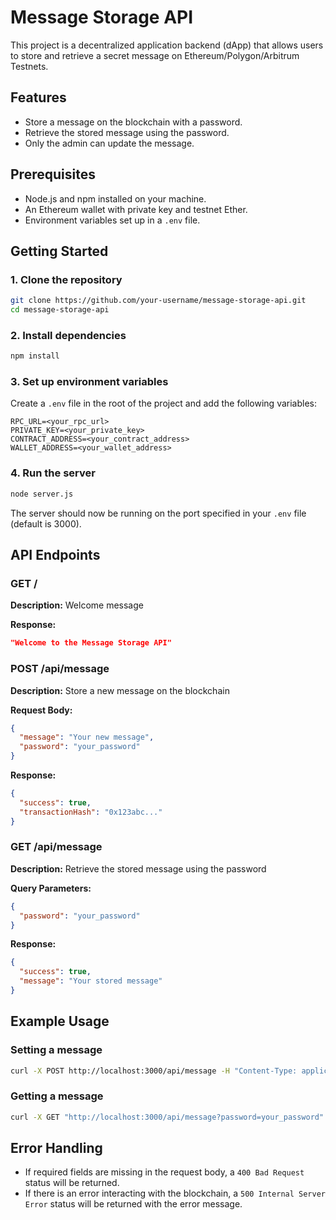 # Message Storage API

This project is a decentralized application backend (dApp) that allows users to store and retrieve a secret message on Ethereum/Polygon/Arbitrum Testnets.

## Features

- Store a message on the blockchain with a password.
- Retrieve the stored message using the password.
- Only the admin can update the message.

## Prerequisites

- Node.js and npm installed on your machine.
- An Ethereum wallet with private key and testnet Ether.
- Environment variables set up in a `.env` file.

## Getting Started

### 1. Clone the repository

```bash
git clone https://github.com/your-username/message-storage-api.git
cd message-storage-api
```

### 2. Install dependencies

```bash
npm install
```

### 3. Set up environment variables

Create a `.env` file in the root of the project and add the following variables:

```env
RPC_URL=<your_rpc_url>
PRIVATE_KEY=<your_private_key>
CONTRACT_ADDRESS=<your_contract_address>
WALLET_ADDRESS=<your_wallet_address>
```

### 4. Run the server

```bash
node server.js
```

The server should now be running on the port specified in your `.env` file (default is 3000).

## API Endpoints

### GET /

**Description:** Welcome message

**Response:**
```json
"Welcome to the Message Storage API"
```

### POST /api/message

**Description:** Store a new message on the blockchain

**Request Body:**
```json
{
  "message": "Your new message",
  "password": "your_password"
}
```

**Response:**
```json
{
  "success": true,
  "transactionHash": "0x123abc..."
}
```

### GET /api/message

**Description:** Retrieve the stored message using the password

**Query Parameters:**
```json
{
  "password": "your_password"
}
```

**Response:**
```json
{
  "success": true,
  "message": "Your stored message"
}
```

## Example Usage

### Setting a message

```bash
curl -X POST http://localhost:3000/api/message -H "Content-Type: application/json" -d '{"message": "Your new message", "password": "your_password"}'
```

### Getting a message

```bash
curl -X GET "http://localhost:3000/api/message?password=your_password"
```

## Error Handling

- If required fields are missing in the request body, a `400 Bad Request` status will be returned.
- If there is an error interacting with the blockchain, a `500 Internal Server Error` status will be returned with the error message.

